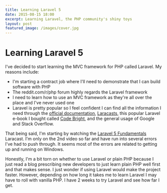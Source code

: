 ```yaml
---
title: Learning Laravel 5
date: 2015-08-15 18:00
excerpt: Learning Laravel, the PHP community's shiny toys
layout: post
featured_image: /images/cover.jpg
---
```


# Learning Laravel 5 #

I've decided to start learning the MVC framework for PHP called Laravel. My reasons include:

- I'm starting a contract job where I'll need to demonstrate that I can build software with PHP
- The reddit.com/r/php forum highly regards the Laravel framework
- I need to learn how to use an MVC framework as they're all over the place and I've never used one
- Laravel is pretty popular so I feel confident I can find all the information I need through the [official documentation](http://laravel.com/docs/5.1 "Laravel 5.1 Docs"), [Laracasts](https://laracasts.com/ "Laracasts"), this popular Laravel e-book I bought called [Code Bright](https://leanpub.com/codebright "Code Bright by Dayle Rees"), and the general usage of Google and Stack Overflow.

That being said, I'm starting by watching the [Laravel 5 Fundamentals](https://laracasts.com/series/laravel-5-fundamentals) Laracast. I'm only on the 2nd video so far and have run into several errors I've had to push through. It seems most of the errors are related to getting up and running on Windows.

Honestly, I'm a bit torn on whether to use Laravel or plain PHP because I just read a blog prescribing new developers to just learn plain PHP well first and that makes sense. I just wonder if using Laravel would make the project faster. However, depending on how long it takes me to learn Laravel I may have to roll with vanilla PHP. I have 2 weeks to try Laravel and see how far I get.